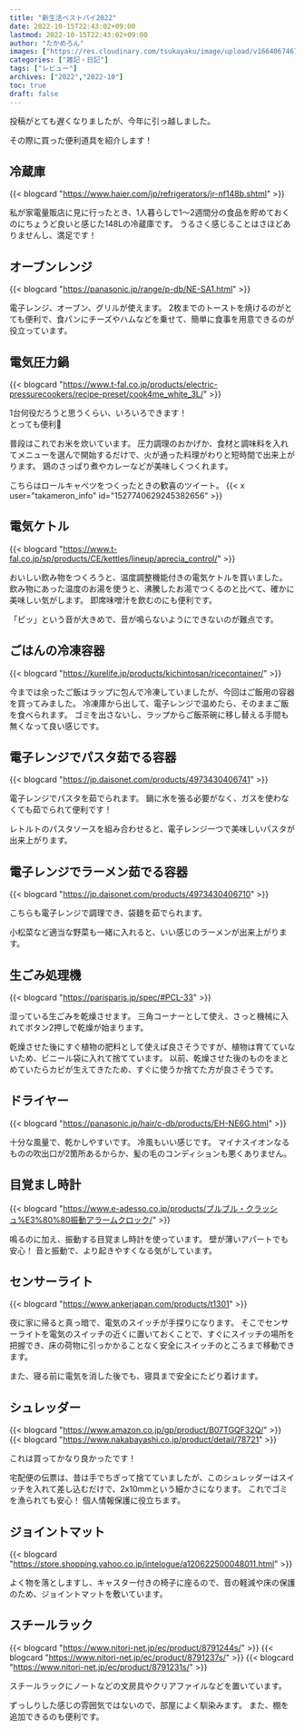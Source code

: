 ```yaml
---
title: "新生活ベストバイ2022"
date: 2022-10-15T22:43:02+09:00
lastmod: 2022-10-15T22:43:02+09:00
author: "たかめろん"
images: ["https://res.cloudinary.com/tsukayaku/image/upload/v1664067467/Blog-personal/new_start_bestbuy2022/thumbnail.png"]
categories: ["雑記・日記"]
tags: ["レビュー"]
archives: ["2022","2022-10"]
toc: true
draft: false
---
```


投稿がとても遅くなりましたが、今年に引っ越しました。

その際に買った便利道具を紹介します！

## 冷蔵庫
{{< blogcard "https://www.haier.com/jp/refrigerators/jr-nf148b.shtml" >}}

私が家電量販店に見に行ったとき、1人暮らしで1〜2週間分の食品を貯めておくのにちょうど良いと感じた148Lの冷蔵庫です。
うるさく感じることはさほどありませんし、満足です！

## オーブンレンジ
{{< blogcard "https://panasonic.jp/range/p-db/NE-SA1.html" >}}

電子レンジ、オーブン、グリルが使えます。
2枚までのトーストを焼けるのがとても便利で、食パンにチーズやハムなどを乗せて、簡単に食事を用意できるのが役立っています。

## 電気圧力鍋
{{< blogcard "https://www.t-fal.co.jp/products/electric-pressurecookers/recipe-preset/cook4me_white_3L/" >}}

1台何役だろうと思うくらい、いろいろできます！  
とっても便利🥳

普段はこれでお米を炊いています。
圧力調理のおかげか、食材と調味料を入れてメニューを選んで開始するだけで、火が通った料理がわりと短時間で出来上がります。
鶏のさっぱり煮やカレーなどが美味しくつくれます。

こちらはロールキャベツをつくったときの歓喜のツイート。
{{< x user="takameron_info" id="1527740629245382656" >}}

## 電気ケトル
{{< blogcard "https://www.t-fal.co.jp/sp/products/CE/kettles/lineup/aprecia_control/" >}}

おいしい飲み物をつくろうと、温度調整機能付きの電気ケトルを買いました。  
飲み物にあった温度のお湯を使うと、沸騰したお湯でつくるのと比べて、確かに美味しい気がします。
即席味噌汁を飲むのにも便利です。

「ピッ」という音が大きめで、音が鳴らないようにできないのが難点です。

## ごはんの冷凍容器
{{< blogcard "https://kurelife.jp/products/kichintosan/ricecontainer/" >}}

今までは余ったご飯はラップに包んで冷凍していましたが、今回はご飯用の容器を買ってみました。
冷凍庫から出して、電子レンジで温めたら、そのままご飯を食べられます。
ゴミを出さないし、ラップからご飯茶碗に移し替える手間も無くなって良い感じです。

## 電子レンジでパスタ茹でる容器
{{< blogcard "https://jp.daisonet.com/products/4973430406741" >}}

電子レンジでパスタを茹でられます。
鍋に水を張る必要がなく、ガスを使わなくても茹でられて便利です！

レトルトのパスタソースを組み合わせると、電子レンジ一つで美味しいパスタが出来上がります。

## 電子レンジでラーメン茹でる容器
{{< blogcard "https://jp.daisonet.com/products/4973430406710" >}}

こちらも電子レンジで調理でき、袋麺を茹でられます。

小松菜など適当な野菜も一緒に入れると、いい感じのラーメンが出来上がります。

## 生ごみ処理機
{{< blogcard "https://parisparis.jp/spec/#PCL-33" >}}

湿っている生ごみを乾燥させます。
三角コーナーとして使え、さっと機械に入れてボタン2押しで乾燥が始まります。

乾燥させた後にすぐ植物の肥料として使えば良さそうですが、植物は育てていないため、ビニール袋に入れて捨てています。
以前、乾燥させた後のものをまとめていたらカビが生えてきたため、すぐに使うか捨てた方が良さそうです。

## ドライヤー
{{< blogcard "https://panasonic.jp/hair/c-db/products/EH-NE6G.html" >}}

十分な風量で、乾かしやすいです。
冷風もいい感じです。
マイナスイオンなるものの吹出口が2箇所あるからか、髪の毛のコンディションも悪くありません。

## 目覚まし時計
{{< blogcard "https://www.e-adesso.co.jp/products/ブルブル・クラッシュ%E3%80%80振動アラームクロック/" >}}

鳴るのに加え、振動する目覚まし時計を使っています。
壁が薄いアパートでも安心！
音と振動で、より起きやすくなる気がしています。

## センサーライト
{{< blogcard "https://www.ankerjapan.com/products/t1301" >}}

夜に家に帰ると真っ暗で、電気のスイッチが手探りになります。
そこでセンサーライトを電気のスイッチの近くに置いておくことで、すぐにスイッチの場所を把握でき、床の荷物に引っかかることなく安全にスイッチのところまで移動できます。

また、寝る前に電気を消した後でも、寝具まで安全にたどり着けます。

## シュレッダー
{{< blogcard "https://www.amazon.co.jp/gp/product/B07TGQF32Q/" >}}
{{< blogcard "https://www.nakabayashi.co.jp/product/detail/78721" >}}

これは買ってかなり良かったです！

宅配便の伝票は、昔は手でちぎって捨てていましたが、このシュレッダーはスイッチを入れて差し込むだけで、2x10mmという細かさになります。
これでゴミを漁られても安心！
個人情報保護に役立ちます。

## ジョイントマット
{{< blogcard "https://store.shopping.yahoo.co.jp/intelogue/a120622500048011.html" >}}

よく物を落としますし、キャスター付きの椅子に座るので、音の軽減や床の保護のため、ジョイントマットを敷いています。

## スチールラック
{{< blogcard "https://www.nitori-net.jp/ec/product/8791244s/" >}}
{{< blogcard "https://www.nitori-net.jp/ec/product/8791237s/" >}}
{{< blogcard "https://www.nitori-net.jp/ec/product/8791231s/" >}}

スチールラックにノートなどの文房具やクリアファイルなどを置いています。

ずっしりした感じの雰囲気ではないので、部屋によく馴染みます。
また、棚を追加できるのも便利です。
